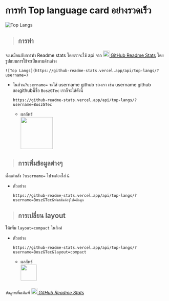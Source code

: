 # การทำ Top language card อย่างรวดเร็ว
![Top Langs](https://camo.githubusercontent.com/61af4748c7653bbd60602814c0a659d5b87bd27df660ad0e9b6cd915e13647df/68747470733a2f2f6769746875622d726561646d652d73746174732e76657263656c2e6170702f6170692f746f702d6c616e67732f3f757365726e616d653d426f737a47546563266c61796f75743d636f6d70616374267468656d653d746f6b796f6e696768742662675f636f6c6f723d31302c3161316232372c30613064333126626f726465725f636f6c6f723d343234613534)
> ## การทำ
   จะเหมือนกับการทำ Readme stats โดยเราจะใช้ api จาก [<img height="20px" src="https://camo.githubusercontent.com/9ad8cfe3215fff758ea74784f86ef0de25b6acfbd6a4fab19d9a13ff47b05843/68747470733a2f2f7265732e636c6f7564696e6172792e636f6d2f616e7572616768617a72612f696d6167652f75706c6f61642f76313539343930383234322f6c6f676f5f636373776d652e737667" />
   GitHub Readme Stats](https://github.com/anuraghazra/github-readme-stats#top-languages-card)
   โดยรูปแบบการใช้จะเป็นตามด้านล่าง
   ```
   ![Top Langs](https://github-readme-stats.vercel.app/api/top-langs/?username=)
   ```
   + ในส่วน```?username=``` จะใส่ username github ของเรา เช่น 
     username github ของgithubนี้ชื่อ ```BoszGTec``` เราก็จะใส่ดังนี้
     ```
     https://github-readme-stats.vercel.app/api/top-langs/?username=BoszGTec
     ```
     + ผลลัพธ์ <br>
       <img height="100px" src="https://camo.githubusercontent.com/e9a4dc79a20c8bf595dfb6adbf30a258cfe370b4cd57d0658996deafe6865694/68747470733a2f2f6769746875622d726561646d652d73746174732e76657263656c2e6170702f6170692f746f702d6c616e67732f3f757365726e616d653d426f737a47546563" />


> ## การเพิ่มข้อมูลต่างๆ
   ตั้งแต่หลัง ```?username=```  ไปจะต้องใส่ ```&```
   + ตัวอย่าง
     ```
     https://github-readme-stats.vercel.app/api/top-langs/?username=BoszGTec&ฟังก์ชั่นต่อๆไป=ข้อมูล
     ```


> ## การเปลี่ยน layout
   ให้เพิ่ม ```layout=compact``` ในลิงค์
   + ตัวอย่าง
     ```
     https://github-readme-stats.vercel.app/api/top-langs/?username=BoszGTec&layout=compact
     ```
     + ผลลัพธ์ <br>
       <img height="50px" src="https://camo.githubusercontent.com/b73ec82aed7cc55807cd488e21ae7624581892d365188e67bee9a2f90913d42d/68747470733a2f2f6769746875622d726561646d652d73746174732e76657263656c2e6170702f6170692f746f702d6c616e67732f3f757365726e616d653d426f737a47546563266c61796f75743d636f6d70616374" />


###### ข้อมูลเพิ่มเติมที่ [<img height="20px" src="https://camo.githubusercontent.com/9ad8cfe3215fff758ea74784f86ef0de25b6acfbd6a4fab19d9a13ff47b05843/68747470733a2f2f7265732e636c6f7564696e6172792e636f6d2f616e7572616768617a72612f696d6167652f75706c6f61642f76313539343930383234322f6c6f676f5f636373776d652e737667" /> GitHub Readme Stats](https://github.com/anuraghazra/github-readme-stats)




